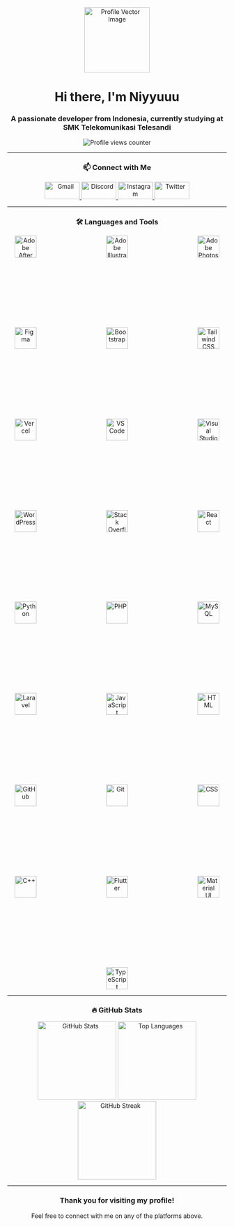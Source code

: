 <div align="center">
  <img height="150" src="https://i.postimg.cc/BQ8GBXcB/Vector.png" alt="Profile Vector Image" />
</div>

<h1 align="center">Hi there, I'm Niyyuuu</h1>
<h3 align="center">A passionate developer from Indonesia, currently studying at SMK Telekomunikasi Telesandi</h3>

<div align="center">
  <img src="https://komarev.com/ghpvc/?username=niyyuuu&label=Profile%20views&color=0e75b6&style=flat" alt="Profile views counter" />
</div>

---

<h3 align="center">📫 Connect with Me</h3>

<p align="center">
  <a href="mailto:niyyuuuu@gmail.com" target="_blank">
    <img src="https://raw.githubusercontent.com/maurodesouza/profile-readme-generator/master/src/assets/icons/social/gmail/default.svg" width="80" height="40" alt="Gmail" />
  </a>
  <a href="https://discordapp.com/users/692400093525049396" target="_blank">
    <img src="https://raw.githubusercontent.com/maurodesouza/profile-readme-generator/master/src/assets/icons/social/discord/default.svg" width="80" height="40" alt="Discord" />
  </a>
  <a href="https://instagram.com/niyyuuuu" target="_blank">
    <img src="https://raw.githubusercontent.com/maurodesouza/profile-readme-generator/master/src/assets/icons/social/instagram/default.svg" width="80" height="40" alt="Instagram" />
  </a>
  <a href="https://twitter.com/Niyyuuuuu" target="_blank">
    <img src="https://raw.githubusercontent.com/maurodesouza/profile-readme-generator/master/src/assets/icons/social/twitter/default.svg" width="80" height="40" alt="Twitter" />
  </a>
</p>

---

<h3 align="center">🛠 Languages and Tools</h3>

<div align="center" style="display: flex; flex-wrap: wrap; justify-content: center; gap: 10rem;">
  <img src="https://skillicons.dev/icons?i=ae" height="50" alt="Adobe After Effects" />
  <img src="https://skillicons.dev/icons?i=ai" height="50" alt="Adobe Illustrator" />
  <img src="https://skillicons.dev/icons?i=ps" height="50" alt="Adobe Photoshop" />
  <img src="https://skillicons.dev/icons?i=figma" height="50" alt="Figma" />
  <img src="https://skillicons.dev/icons?i=bootstrap" height="50" alt="Bootstrap" />
  <img src="https://skillicons.dev/icons?i=tailwind" height="50" alt="Tailwind CSS" />
  <img src="https://skillicons.dev/icons?i=vercel" height="50" alt="Vercel" />
  <img src="https://skillicons.dev/icons?i=vscode" height="50" alt="VS Code" />
  <img src="https://skillicons.dev/icons?i=visualstudio" height="50" alt="Visual Studio" />
  <img src="https://skillicons.dev/icons?i=wordpress" height="50" alt="WordPress" />
  <img src="https://skillicons.dev/icons?i=stackoverflow" height="50" alt="Stack Overflow" />
  <img src="https://skillicons.dev/icons?i=react" height="50" alt="React" />
  <img src="https://skillicons.dev/icons?i=py" height="50" alt="Python" />
  <img src="https://skillicons.dev/icons?i=php" height="50" alt="PHP" />
  <img src="https://skillicons.dev/icons?i=mysql" height="50" alt="MySQL" />
  <img src="https://skillicons.dev/icons?i=laravel" height="50" alt="Laravel" />
  <img src="https://skillicons.dev/icons?i=js" height="50" alt="JavaScript" />
  <img src="https://skillicons.dev/icons?i=html" height="50" alt="HTML" />
  <img src="https://skillicons.dev/icons?i=github" height="50" alt="GitHub" />
  <img src="https://skillicons.dev/icons?i=git" height="50" alt="Git" />
  <img src="https://skillicons.dev/icons?i=css" height="50" alt="CSS" />
  <img src="https://skillicons.dev/icons?i=cpp" height="50" alt="C++" />
  <img src="https://skillicons.dev/icons?i=flutter" height="50" alt="Flutter" />
  <img src="https://skillicons.dev/icons?i=materialui" height="50" alt="Material UI" />
  <img src="https://skillicons.dev/icons?i=ts" height="50" alt="TypeScript" />
</div>

---

<h3 align="center">🔥 GitHub Stats</h3>

<div align="center">
  <img src="https://github-readme-stats.vercel.app/api?username=niyyuuu&show_icons=true&theme=radical" height="180" alt="GitHub Stats" />
  <img src="https://github-readme-stats.vercel.app/api/top-langs/?username=niyyuuu&layout=compact&theme=radical" height="180" alt="Top Languages" />
  <img src="https://streak-stats.demolab.com/?user=niyyuuu&theme=radical" height="180" alt="GitHub Streak" />
</div>

---

<h3 align="center">Thank you for visiting my profile!</h3>

<p align="center">Feel free to connect with me on any of the platforms above.</p>
